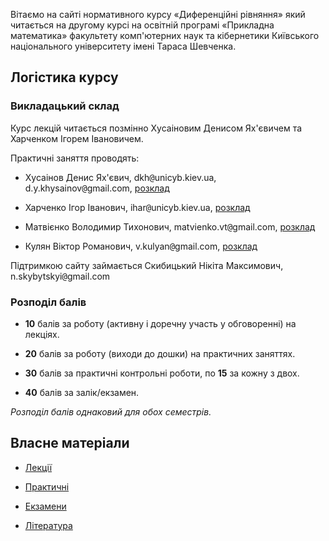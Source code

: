 Вітаємо на сайті нормативного курсу &laquo;Диференційні рівняння&raquo; який читається на другому курсі на освітній програмі &laquo;Прикладна математика&raquo; факультету комп'ютерних наук та кібернетики Київського національного університету імені Тараса Шевченка.

## Логістика курсу

### Викладацький склад

Курс лекцій читається позмінно Хусаіновим Денисом Ях'євичем та Харченком Ігорем Івановичем.

Практичні заняття проводять:

- Хусаінов Денис Ях'євич, dkh<span style="font-family:monospace;">@</span>unicyb.kiev.ua, d.y.khysainov<span style="font-family:monospace;">@</span>gmail.com, [розклад](https://mytimetable.live/teacher/Hysainov-DYA/)

- Харченко Ігор Іванович, ihar<span style="font-family:monospace;">@</span>unicyb.kiev.ua, [розклад](https://mytimetable.live/teacher/Harchenko-II/)

- Матвієнко Володимир Тихонович, matvienko.vt<span style="font-family:monospace;">@</span>gmail.com, [розклад](https://mytimetable.live/teacher/Matviienko-VT/)

- Кулян Віктор Романович, v.kulyan<span style="font-family:monospace;">@</span>gmail.com, [розклад](https://mytimetable.live/teacher/Kylyan-VR/)

Підтримкою сайту займається Скибицький Нікіта Максимович, n.skybytskyi<span style="font-family:monospace;">@</span>gmail.com

### Розподіл балів

- **10** балів за роботу (активну і доречну участь у обговоренні) на лекціях.

- **20** балів за роботу (виходи до дошки) на практичних заняттях.

- **30** балів за практичні контрольні роботи, по **15** за кожну з двох.

- **40** балів за залік/екзамен. 

_Розподіл балів однаковий для обох семестрів._

## Власне матеріали

- [Лекції](lect/README.md)

- [Практичні](prac/README.md)

- [Екзамени](exam/README.md)

- [Література](book/README.md)
